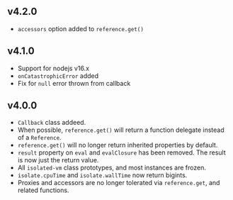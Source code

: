 ## v4.2.0
- `accessors` option added to `reference.get()`

## v4.1.0
- Support for nodejs v16.x
- `onCatastrophicError` added
- Fix for `null` error thrown from callback

## v4.0.0
- `Callback` class addeed.
- When possible, `reference.get()` will return a function delegate instead of a `Reference`.
- `reference.get()` will no longer return inherited properties by default.
- `result` property on `eval` and `evalClosure` has been removed. The result is now just the return
value.
- All `isolated-vm` class prototypes, and most instances are frozen.
- `isolate.cpuTime` and `isolate.wallTime` now return bigints.
- Proxies and accessors are no longer tolerated via `reference.get`, and related functions.
